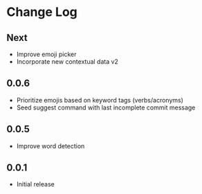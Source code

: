 # Change Log

## Next

- Improve emoji picker
- Incorporate new contextual data v2

## 0.0.6

- Prioritize emojis based on keyword tags (verbs/acronyms)
- Seed suggest command with last incomplete commit message

## 0.0.5

- Improve word detection

## 0.0.1

- Initial release